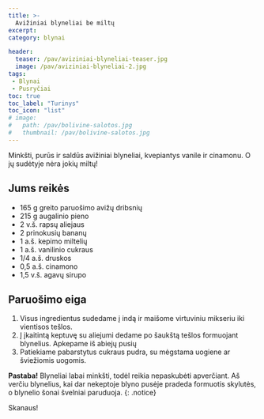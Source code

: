 ```yaml
---
title: >-
  Avižiniai blyneliai be miltų
excerpt:
category: blynai

header:
  teaser: /pav/aviziniai-blyneliai-teaser.jpg
  image: /pav/aviziniai-blyneliai-2.jpg
tags:
 - Blynai
 - Pusryčiai
toc: true
toc_label: "Turinys"
toc_icon: "list"
# image: 
#   path: /pav/bolivine-salotos.jpg
#   thumbnail: /pav/bolivine-salotos.jpg
---
```


Minkšti, purūs ir saldūs avižiniai blyneliai, kvepiantys vanile ir cinamonu. O jų sudėtyje nėra jokių miltų!

## Jums reikės

* 165 g greito paruošimo avižų dribsnių
* 215 g augalinio pieno
* 2 v.š. rapsų aliejaus
* 2 prinokusių bananų
* 1 a.š. kepimo miltelių
* 1 a.š. vanilinio cukraus
* 1/4 a.š. druskos
* 0,5 a.š. cinamono
* 1,5 v.š. agavų sirupo

## Paruošimo eiga

1. Visus ingredientus sudedame į indą ir maišome virtuviniu mikseriu iki vientisos tešlos.
2. Į įkaitintą keptuvę su aliejumi dedame po šaukštą tešlos formuojant blynelius. Apkepame iš abiejų pusių 
3. Patiekiame pabarstytus cukraus pudra, su mėgstama uogiene ar šviežiomis uogomis.
 
**Pastaba!** Blyneliai labai minkšti, todėl reikia nepaskubėti apverčiant. Aš verčiu blynelius, kai dar nekeptoje blyno pusėje pradeda formuotis skylutės, o blynelio šonai švelniai paruduoja.
{: .notice}


Skanaus!